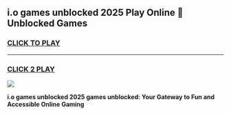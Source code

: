 
## i.o games unblocked 2025 Play Online 👋 Unblocked Games
<h3>
<a href="https://premium.freeplayer.one?title=i.o_games_unblocked_2025&ref=19F">CLICK TO PLAY</a></h3>
<hr>

<h3>
<a href="https://premium.freeplayer.one?title=i.o_games_unblocked_2025&ref=19F">CLICK 2 PLAY</a>
  
</h3>

<a href="https://premium.freeplayer.one?title=i.o_games_unblocked_2025&ref=19F"><img src="https://clearcache.store/games.png"></a>


**i.o games unblocked 2025 games unblocked: Your Gateway to Fun and Accessible Online Gaming**
